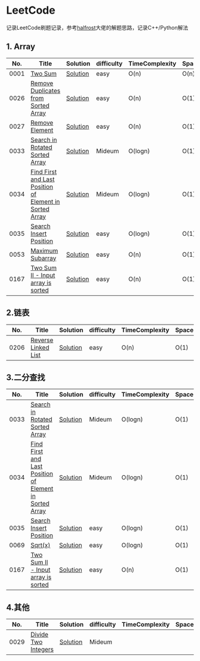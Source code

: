 # LeetCode
记录LeetCode刷题记录，参考[halfrost](https://github.com/halfrost/LeetCode-Go)大佬的解题思路，记录C++/Python解法

## 1. Array
|No.|Title|Solution|difficulty|TimeComplexity|SpaceComplexity|
|---|-----|--------|----------|--------------|---------------|
|0001|[Two Sum](https://leetcode-cn.com/problems/two-sum/)| [Solution](https://github.com/xleslie/LeetCode/blob/main/Solution/0001.Two_Sum)    |easy      | O(n)             |     O(n)|  
|0026|[Remove Duplicates from Sorted Array](https://leetcode.com/problems/remove-duplicates-from-sorted-array/)|[Solution](https://github.com/xleslie/LeetCode/tree/main/Solution/0026.Remove_Duplicates_from_Sorted_Array)|easy|O(n)|O(1)|
|0027|[Remove Element](https://leetcode.com/problems/remove-element/)|[Solution](https://github.com/xleslie/LeetCode/tree/main/Solution/0027.Remove_Element)|easy|O(n)|O(1)|
|0033|[Search in Rotated Sorted Array ](https://leetcode.com/problems/search-in-rotated-sorted-array/)|[Solution](https://github.com/xleslie/LeetCode/tree/main/Solution/0033.Search_in_Rotated_Sorted_Array)|Mideum|O(logn)|O(1)|
|0034|[Find First and Last Position of Element in Sorted Array](https://leetcode.com/problems/find-first-and-last-position-of-element-in-sorted-array/)|[Solution](https://github.com/xleslie/LeetCode/tree/main/Solution/0034.Find_First_and_Last_Position_of_Element_in_Sorted_Array)|Mideum|O(logn)|O(1)|
|0035|[Search Insert Position](https://leetcode.com/problems/search-insert-position/)|[Solution](https://github.com/xleslie/LeetCode/tree/main/Solution/0035.Search_Insert_Position)|easy|O(logn)|O(1)|
|0053|[Maximum Subarray](https://leetcode.com/problems/maximum-subarray/)|[Solution](https://github.com/xleslie/LeetCode/tree/main/Solution/0053.Maximum_Subarray)|easy|O(n)|O(1)|
|0167|[Two Sum II - Input array is sorted](https://leetcode.com/problems/two-sum-ii-input-array-is-sorted/)|[Solution](https://github.com/xleslie/LeetCode/tree/main/Solution/0167.Two%20Sum%20II%20-%20Input_array_is_sorted)|easy|O(n)|O(1)|‘’
## 2.链表
|No.|Title|Solution|difficulty|TimeComplexity|SpaceComplexity|
|---|-----|--------|----------|--------------|---------------|
|0206|[Reverse Linked List](https://leetcode.com/problems/reverse-linked-list/)| [Solution](https://github.com/xleslie/LeetCode/blob/main/Solution/0206.Reverse_Linked_List)    |easy      | O(n)             |     O(1)|  
## 3.二分查找
|No.|Title|Solution|difficulty|TimeComplexity|SpaceComplexity|
|---|-----|--------|----------|--------------|---------------|
|0033|[Search in Rotated Sorted Array ](https://leetcode.com/problems/search-in-rotated-sorted-array/)|[Solution](https://github.com/xleslie/LeetCode/tree/main/Solution/0033.Search_in_Rotated_Sorted_Array)|Mideum|O(logn)|O(1)|
|0034|[Find First and Last Position of Element in Sorted Array](https://leetcode.com/problems/find-first-and-last-position-of-element-in-sorted-array/)|[Solution](https://github.com/xleslie/LeetCode/tree/main/Solution/0034.Find_First_and_Last_Position_of_Element_in_Sorted_Array)|Mideum|O(logn)|O(1)|
|0035|[Search Insert Position](https://leetcode.com/problems/search-insert-position/)|[Solution](https://github.com/xleslie/LeetCode/tree/main/Solution/0035.Search_Insert_Position)|easy|O(logn)|O(1)|
|0069|[Sqrt(x)](https://leetcode.com/problems/sqrtx/submissions/)|[Solution](https://github.com/xleslie/LeetCode/tree/main/Solution/0069.Sqrt(x))|easy|O(logn)|O(1)|
|0167|[Two Sum II - Input array is sorted](https://leetcode.com/problems/two-sum-ii-input-array-is-sorted/)|[Solution](https://github.com/xleslie/LeetCode/tree/main/Solution/0167.Two%20Sum%20II%20-%20Input_array_is_sorted)|easy|O(n)|O(1)|

## 4.其他
|No.|Title|Solution|difficulty|TimeComplexity|SpaceComplexity|
|---|-----|--------|----------|--------------|---------------|
|0029|[Divide Two Integers](https://leetcode.com/problems/divide-two-integers/)|[Solution](https://github.com/xleslie/LeetCode/tree/main/Solution/0029.Divide_Two_Integers)|Mideum|||
